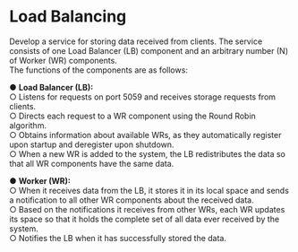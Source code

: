 # Load Balancing

Develop a service for storing data received from clients. The service consists of one Load Balancer (LB) component and an arbitrary number (N) of Worker (WR) components.  
The functions of the components are as follows:

● **Load Balancer (LB):**  
○ Listens for requests on port 5059 and receives storage requests from clients.  
○ Directs each request to a WR component using the Round Robin algorithm.  
○ Obtains information about available WRs, as they automatically register upon startup and deregister upon shutdown.  
○ When a new WR is added to the system, the LB redistributes the data so that all WR components have the same data.

● **Worker (WR):**  
○ When it receives data from the LB, it stores it in its local space and sends a notification to all other WR components about the received data.  
○ Based on the notifications it receives from other WRs, each WR updates its space so that it holds the complete set of all data ever received by the system.  
○ Notifies the LB when it has successfully stored the data.
